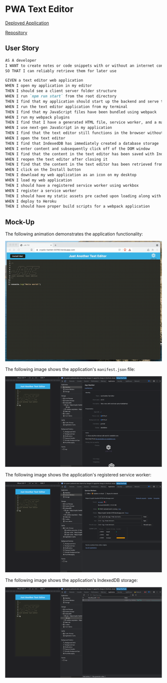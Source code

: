 # PWA Text Editor

[Deployed Application](https://text--editor--pwa.herokuapp.com/)


[Repository](https://github.com/clabel95/PWA-Text-Editor)

## User Story

```md
AS A developer
I WANT to create notes or code snippets with or without an internet connection
SO THAT I can reliably retrieve them for later use
```

```md
GIVEN a text editor web application
WHEN I open my application in my editor
THEN I should see a client server folder structure
WHEN I run `npm run start` from the root directory
THEN I find that my application should start up the backend and serve the client
WHEN I run the text editor application from my terminal
THEN I find that my JavaScript files have been bundled using webpack
WHEN I run my webpack plugins
THEN I find that I have a generated HTML file, service worker, and a manifest file
WHEN I use next-gen JavaScript in my application
THEN I find that the text editor still functions in the browser without errors
WHEN I open the text editor
THEN I find that IndexedDB has immediately created a database storage
WHEN I enter content and subsequently click off of the DOM window
THEN I find that the content in the text editor has been saved with IndexedDB
WHEN I reopen the text editor after closing it
THEN I find that the content in the text editor has been retrieved from our IndexedDB
WHEN I click on the Install button
THEN I download my web application as an icon on my desktop
WHEN I load my web application
THEN I should have a registered service worker using workbox
WHEN I register a service worker
THEN I should have my static assets pre cached upon loading along with subsequent pages and static assets
WHEN I deploy to Heroku
THEN I should have proper build scripts for a webpack application
```

## Mock-Up

The following animation demonstrates the application functionality:

![Demonstration of the text editor being used in the browser and then installed.](./Assets/00-demo.gif)

The following image shows the application's `manifest.json` file:

![Demonstration of the text editor with a manifest file in the browser.](./Assets/01-manifest.png)

The following image shows the application's registered service worker:

![Demonstration of the text editor with a registered service worker in the browser.](./Assets/02-service-worker.png)

The following image shows the application's IndexedDB storage:

![Demonstration of the text editor with a IndexedDB storage named 'jate' in the browser.](./Assets/03-idb-storage.png)
